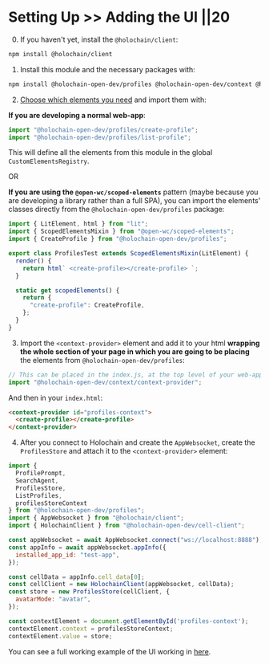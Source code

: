 # Setting Up >> Adding the UI ||20

0. If you haven't yet, install the `@holochain/client`:

```bash
npm install @holochain/client
```

1. Install this module and the necessary packages with:

```bash
npm install @holochain-open-dev/profiles @holochain-open-dev/context @holochain-open-dev/cell-client
```

2. [Choose which elements you need](/guides/ui/elements) and import them with:

**If you are developing a normal web-app**:

```js
import "@holochain-open-dev/profiles/create-profile";
import "@holochain-open-dev/profiles/list-profile";
```

This will define all the elements from this module in the global `CustomElementsRegistry`.

OR

**If you are using the `@open-wc/scoped-elements`** pattern (maybe because you are developing a library rather than a full SPA), you can import the elements' classes directly from the `@holochain-open-dev/profiles` package:

```js
import { LitElement, html } from "lit";
import { ScopedElementsMixin } from "@open-wc/scoped-elements";
import { CreateProfile } from "@holochain-open-dev/profiles";

export class ProfilesTest extends ScopedElementsMixin(LitElement) {
  render() {
    return html` <create-profile></create-profile> `;
  }

  static get scopedElements() {
    return {
      "create-profile": CreateProfile,
    };
  }
}
```

3. Import the `<context-provider>` element and add it to your html **wrapping the whole section of your page in which you are going to be placing** the elements from `@holochain-open-dev/profiles`:

```js
// This can be placed in the index.js, at the top level of your web-app.
import "@holochain-open-dev/context/context-provider";
```

And then in your `index.html`:

```html
<context-provider id="profiles-context">
  <create-profile></create-profile>
</context-provider>
```

4. After you connect to Holochain and create the `AppWebsocket`, create the `ProfilesStore` and attach it to the `<context-provider>` element:

```js
import {
  ProfilePrompt,
  SearchAgent,
  ProfilesStore,
  ListProfiles,
  profilesStoreContext
} from "@holochain-open-dev/profiles";
import { AppWebsocket } from "@holochain/client";
import { HolochainClient } from "@holochain-open-dev/cell-client";

const appWebsocket = await AppWebsocket.connect("ws://localhost:8888");
const appInfo = await appWebsocket.appInfo({
  installed_app_id: "test-app",
});

const cellData = appInfo.cell_data[0];
const cellClient = new HolochainClient(appWebsocket, cellData);
const store = new ProfilesStore(cellClient, {
  avatarMode: "avatar",
});

const contextElement = document.getElementById('profiles-context');
contextElement.context = profilesStoreContext;
contextElement.value = store;
```

You can see a full working example of the UI working in [here](https://github.com/holochain-open-dev/profiles/blob/main/ui/demo/index.html).
